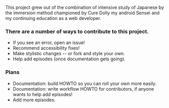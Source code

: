 This project grew out of the combination of intensive study of Japanese by the immersion method championed by Cure Dolly my android Sensei and my continuing education as a web developer. 

### There are a number of ways to contribute to this project. 

- If you see an error, open an issue!
- Recommend accessibility fixes!
- Make stylistic changes -- or fork and style your own.
- Help add episodes (once documentation gets going).

### Plans

- Documentation: build HOWTO so you can roll your own more easily.
- Documentation: write workflow HOWTO for contributors, if anyone wants to help add episodes!
- Add more episodes.


